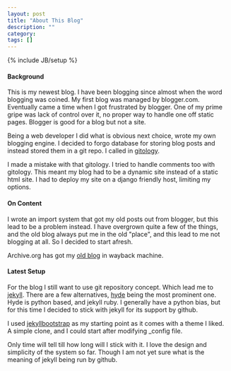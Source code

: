 ```yaml
---
layout: post
title: "About This Blog"
description: ""
category:
tags: []
---
```

{% include JB/setup %}

#### Background

This is my newest blog. I have been blogging since almost when the word
blogging was coined. My first blog was managed by blogger.com. Eventually came
a time when I got frustrated by blogger. One of my prime gripe was lack of
control over it, no proper way to handle one off static pages. Blogger is good
for a blog but not a site.

Being a web developer I did what is obvious next choice, wrote my own blogging
engine. I decided to forgo database for storing blog posts and instead stored
them in a git repo. I called in [gitology](http://github.com/amitu/gitology).

I made a mistake with that gitology. I tried to handle comments too with
gitology. This meant my blog had to be a dynamic site instead of a static html
site. I had to deploy my site on a django friendly host, limiting my options.

#### On Content

I wrote an import system that got my old posts out from blogger, but this lead
to be a problem instead. I have overgrown quite a few of the things, and the
old blog always put me in the old "place", and this lead to me not blogging at
all. So I decided to start afresh.

Archive.org has got my [old
blog](http://web.archive.org/web/20100115120330/http://www.amitu.com/blog/) in
wayback machine.

#### Latest Setup

For the blog I still want to use git repository concept. Which lead me to
[jekyll](http://jekyllrb.com/). There are a few alternatives,
[hyde](http://ringce.com/hyde)  being the most prominent one. Hyde is python
based, and jekyll ruby. I generally have a python bias, but for this time I
decided to stick with jekyll for its support by github.

I used [jekyllbootstrap](http://jekyllbootstrap.com/) as my starting point as
it comes with a theme I liked. A simple clone, and I could start after
modifying \_config file.

Only time will tell till how long will I stick with it. I love the design and
simplicity of the system so far. Though I am not yet sure what is the meaning
of jekyll being run by github.

